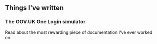 ## Things I've written

### The GOV.UK One Login simulator

Read about the most rewarding piece of documentation I've ever worked on. 


